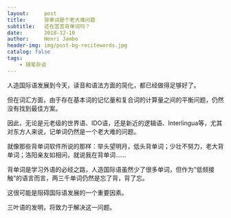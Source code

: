 ```yaml
---
layout:     post
title:      背单词是个老大难问题
subtitle:   还在苦苦背单词吗？
date:       2018-12-10
author:     Henri Jambo
header-img: img/post-bg-recitewords.jpg
catalog: false
tags:
    - 随笔杂谈
---
```



人造国际语发展到今天，读音和语法方面的简化，都已经做得足够好了。

但在词汇方面，由于存在基本词的记忆量和复合词的计算量之间的平衡问题，仍然没有找到最佳方案。

因此，无论是元老级的世界语、IDO语，还是新近的逻辑语、Interlingua等，尤其对东方人来说，记单词仍然是一个老大难的问题。

就像那些背单词软件所说的那样：举头望明月，低头背单词；少壮不努力，老大背单词；洛阳亲友如相问，就说我在背单词......

背单词是学习外语的必经之路，人造国际语虽然少了很多单词，但作为”低频接触“的语言而言，两三千单词仍然是忘了背，背了忘。

这很可能是阻碍国际语发展的一个重要因素。

三叶语的发明，将致力于解决这一问题。


